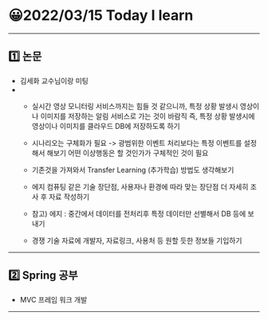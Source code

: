 # 😀2022/03/15 Today I learn
-------------------------
## 1️⃣ 논문
  * 김세화 교수님이랑 미팅
  * - 실시간 영상 모니터링 서비스까지는 힘들 것 같으니까, 특정 상황 발생시 영상이나 이미지를 저장하는
      알림 서비스로 가는 것이 바람직
      즉, 특정 상황 발생시에 영상이나 이미지를 클라우드 DB에 저장하도록 하기

    - 시나리오는 구체화가 필요 -> 광범위한 이벤트 처리보다는 특정 이벤트를 설정해서 해보기
      어떤 이상행동은 할 것인가가 구체적인 것이 필요

    - 기존것을 가져와서 Transfer Learning (추가학습) 방법도 생각해보기

    - 에지 컴퓨팅 같은 기술 장단점, 사용자나 환경에 따라 맞는 장단점 더 자세히 조사 후 자료 작성하기

    - 참고) 에지 : 중간에서 데이터를 전처리후 특정 데이터만 선별해서 DB 등에 보내기

    - 경쟁 기술 자료에 개발자, 자료링크, 사용처 등 원할 듯한 정보들 기입하기


------------------------
## 2️⃣ Spring 공부
 * MVC 프레임 워크 개발
----------------------------
